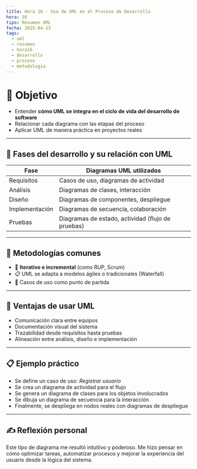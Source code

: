 ```yaml
---
title: Hora 16 - Uso de UML en el Proceso de Desarrollo
hora: 16
tipo: Resumen UML
fecha: 2025-04-13
tags:
  - uml
  - resumen
  - hora16
  - desarrollo
  - proceso
  - metodologia
---
```


# 🎯 Objetivo
- Entender **cómo UML se integra en el ciclo de vida del desarrollo de software**
- Relacionar cada diagrama con las etapas del proceso
- Aplicar UML de manera práctica en proyectos reales

---

## 📌 Fases del desarrollo y su relación con UML

| Fase                  | Diagramas UML utilizados                      |
|----------------------|-----------------------------------------------|
| Requisitos           | Casos de uso, diagramas de actividad          |
| Análisis             | Diagramas de clases, interacción              |
| Diseño               | Diagramas de componentes, despliegue          |
| Implementación       | Diagramas de secuencia, colaboración          |
| Pruebas              | Diagramas de estado, actividad (flujo de pruebas) |

---

## 🧠 Metodologías comunes

- 🔄 **Iterativo e incremental** (como RUP, Scrum)
- 📋 UML se adapta a modelos ágiles o tradicionales (Waterfall)
- 💼 Casos de uso como punto de partida

---

## 🧩 Ventajas de usar UML

- Comunicación clara entre equipos
- Documentación visual del sistema
- Trazabilidad desde requisitos hasta pruebas
- Alineación entre análisis, diseño e implementación

---

## 📋 Ejemplo práctico

- Se define un caso de uso: *Registrar usuario*
- Se crea un diagrama de actividad para el flujo
- Se genera un diagrama de clases para los objetos involucrados
- Se dibuja un diagrama de secuencia para la interacción
- Finalmente, se despliega en nodos reales con diagramas de despliegue

---

## ✍️ Reflexión personal
Este tipo de diagrama me resultó intuitivo y poderoso. Me hizo pensar en cómo optimizar tareas, automatizar procesos y mejorar la experiencia del usuario desde la lógica del sistema.